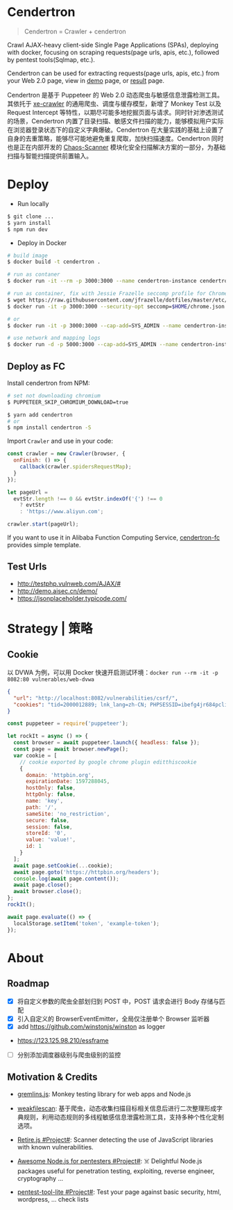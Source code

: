 # Cendertron

> Cendertron = Crawler + cendertron

Crawl AJAX-heavy client-side Single Page Applications (SPAs), deploying with docker, focusing on scraping requests(page urls, apis, etc.), followed by pentest tools(Sqlmap, etc.).

Cendertron can be used for extracting requests(page urls, apis, etc.) from your Web 2.0 page, view in [demo](http://47.99.50.115:5000/) page, or [result](http://47.99.50.115:5000/apis/http://testphp.vulnweb.com/AJAX/) page.

Cendertron 是基于 Puppeteer 的 Web 2.0 动态爬虫与敏感信息泄露检测工具。其依托于 [xe-crawler](https://github.com/wx-chevalier/xe-crawler) 的通用爬虫、调度与缓存模型，新增了 Monkey Test 以及 Request Intercept 等特性，以期尽可能多地挖掘页面与请求。同时针对渗透测试的场景，Cendertron 内置了目录扫描、敏感文件扫描的能力，能够模拟用户实际在浏览器登录状态下的自定义字典爆破。Cendertron 在大量实践的基础上设置了自身的去重策略，能够尽可能地避免重复爬取，加快扫描速度。Cendertron 同时也是正在内部开发的 [Chaos-Scanner](https://github.com/wx-chevalier/Chaos-Scanner) 模块化安全扫描解决方案的一部分，为基础扫描与智能扫描提供前置输入。

# Deploy

- Run locally

```sh
$ git clone ...
$ yarn install
$ npm run dev
```

- Deploy in Docker

```sh
# build image
$ docker build -t cendertron .

# run as contaner
$ docker run -it --rm -p 3000:3000 --name cendertron-instance cendertron

# run as container, fix with Jessie Frazelle seccomp profile for Chrome.
$ wget https://raw.githubusercontent.com/jfrazelle/dotfiles/master/etc/docker/seccomp/chrome.json -O ~/chrome.json
$ docker run -it -p 3000:3000 --security-opt seccomp=$HOME/chrome.json --name cendertron-instance cendertron

# or
$ docker run -it -p 3000:3000 --cap-add=SYS_ADMIN --name cendertron-instance cendertron

# use network and mapping logs
$ docker run -d -p 5000:3000 --cap-add=SYS_ADMIN --name cendertron-instance --network wsat-network cendertron
```

## Deploy as FC

Install cendertron from NPM:

```sh
# set not downloading chromium
$ PUPPETEER_SKIP_CHROMIUM_DOWNLOAD=true

$ yarn add cendertron
# or
$ npm install cendertron -S
```

Import `Crawler` and use in your code:

```js
const crawler = new Crawler(browser, {
  onFinish: () => {
    callback(crawler.spidersRequestMap);
  }
});

let pageUrl =
  evtStr.length !== 0 && evtStr.indexOf('{') !== 0
    ? evtStr
    : 'https://www.aliyun.com';

crawler.start(pageUrl);
```

If you want to use it in Alibaba Function Computing Service, [cendertron-fc](./deploy/fc) provides simple template.

## Test Urls

- http://testphp.vulnweb.com/AJAX/#
- http://demo.aisec.cn/demo/
- https://jsonplaceholder.typicode.com/

# Strategy | 策略

## Cookie

以 DVWA 为例，可以用 Docker 快速开启测试环境：`docker run --rm -it -p 8082:80 vulnerables/web-dvwa`

```json
{
  "url": "http://localhost:8082/vulnerabilities/csrf/",
  "cookies": "tid=2000012889; lnk_lang=zh-CN; PHPSESSID=ibefg4jr684pclisdca57bmiq7; security=low"
}
```

```js
const puppeteer = require('puppeteer');

let rockIt = async () => {
  const browser = await puppeteer.launch({ headless: false });
  const page = await browser.newPage();
  var cookie = [
    // cookie exported by google chrome plugin editthiscookie
    {
      domain: 'httpbin.org',
      expirationDate: 1597288045,
      hostOnly: false,
      httpOnly: false,
      name: 'key',
      path: '/',
      sameSite: 'no_restriction',
      secure: false,
      session: false,
      storeId: '0',
      value: 'value!',
      id: 1
    }
  ];
  await page.setCookie(...cookie);
  await page.goto('https://httpbin.org/headers');
  console.log(await page.content());
  await page.close();
  await browser.close();
};
rockIt();
```

```js
await page.evaluate(() => {
  localStorage.setItem('token', 'example-token');
});
```

# About

## Roadmap

- [x] 将自定义参数的爬虫全部划归到 POST 中，POST 请求会进行 Body 存储与匹配
- [x] 引入自定义的 BrowserEventEmitter，全局仅注册单个 Browser 监听器
- [x] add https://github.com/winstonjs/winston as logger
- https://123.125.98.210/essframe
- [ ] 分别添加调度器级别与爬虫级别的监控

## Motivation & Credits

- [gremlins.js](https://github.com/marmelab/gremlins.js/): Monkey testing library for web apps and Node.js

- [weakfilescan](https://github.com/ring04h/weakfilescan): 基于爬虫，动态收集扫描目标相关信息后进行二次整理形成字典规则，利用动态规则的多线程敏感信息泄露检测工具，支持多种个性化定制选项。

- [Retire.js #Project#](https://github.com/RetireJS/retire.js): Scanner detecting the use of JavaScript libraries with known vulnerabilities.

- [Awesome Node.js for pentesters #Project#](https://github.com/jesusprubio/awesome-nodejs-pentest): ☠️ Delightful Node.js packages useful for penetration testing, exploiting, reverse engineer, cryptography ...

- [pentest-tool-lite #Project#](https://github.com/juffalow/pentest-tool-lite): Test your page against basic security, html, wordpress, ... check lists
